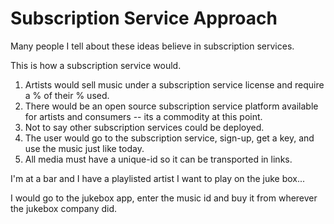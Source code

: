 # Subscription Service Approach

Many people I tell about these ideas believe in subscription services.

This is how a subscription service would.

1. Artists would sell music under a subscription service license and require a % of their % used.
2. There would be an open source subscription service platform available for artists and consumers -- its a commodity at this point.
3. Not to say other subscription services could be deployed.
4. The user would go to the subscription service, sign-up, get a key, and use the music just like today.
5. All media must have a unique-id so it can be transported in links.

I'm at a bar and I have a playlisted artist I want to play on the juke box...

I would go to the jukebox app, enter the music id and buy it from wherever the jukebox company did.
